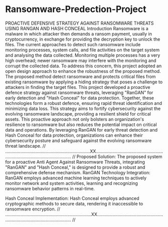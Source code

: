 # Ransomware-Predection-Project
PROACTIVE DEFENSIVE STRATEGY AGAINST RANSOMWARE THREATS USING RANGAN AND HASH CONCEAL
Introduction
Ransomware is a malware in which attacker then demands a ransom payment, usually in cryptocurrency, in exchange for providing the decryption key to unlock the files. The current approaches to detect such ransomware include monitoring processes, system calls, and file activities on the target system and analysing the data collected. Monitoring multiple processes has a very high overhead; newer ransomware may interfere with the monitoring and corrupt the collected data. To address this concern, this project adopted an open design approach to enhance the robustness of the proposed method. The proposed method detect ransomware and protects critical files from existing ransomware by applying a hiding strategy that poses a challenge to attackers in finding the target files. This project developed a proactive defence strategy against ransomware threats, leveraging "RanGAN" for early detection and "Hash Conceal" for data protection. Together, these technologies form a robust defence, ensuring rapid threat identification and minimizing data loss. This strategy aims to fortify cybersecurity against the evolving ransomware landscape, providing a resilient shield for critical assets. This proactive approach
not only bolsters an organization's resilience to ransomware but also reduces the potential impact on
critical data and operations. By leveraging RanGAN for early threat detection and Hash Conceal for data protection, organizations can enhance their cybersecurity posture and safeguard against the evolving ransomware threat landscape.
//
...................................................................XX.........................................................................................................
//
Proposed Solution:
The proposed system for a proactive Anti Agent Against Ransomware Threats, integrating "RanGAN" and "Hash Conceal," is designed to provide a robust and comprehensive defense mechanism.
RanGAN Technology Integration:
RanGAN employs advanced machine learning techniques to actively monitor network and system activities, learning and recognizing ransomware behavior patterns in real-time.

Hash Conceal Implementation:
Hash Conceal employs advanced cryptographic methods to secure data, rendering it inaccessible to ransomware encryption.
//
....................................................................XX........................................................................................................
//

